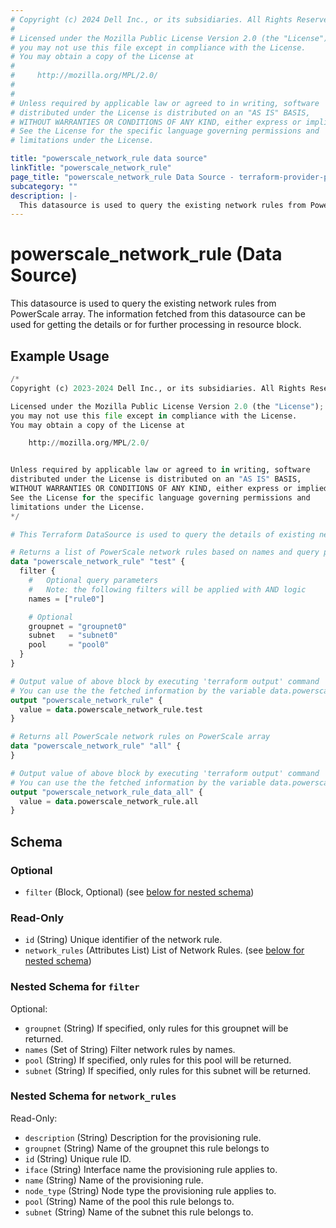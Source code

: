 ```yaml
---
# Copyright (c) 2024 Dell Inc., or its subsidiaries. All Rights Reserved.
#
# Licensed under the Mozilla Public License Version 2.0 (the "License");
# you may not use this file except in compliance with the License.
# You may obtain a copy of the License at
#
#     http://mozilla.org/MPL/2.0/
#
#
# Unless required by applicable law or agreed to in writing, software
# distributed under the License is distributed on an "AS IS" BASIS,
# WITHOUT WARRANTIES OR CONDITIONS OF ANY KIND, either express or implied.
# See the License for the specific language governing permissions and
# limitations under the License.

title: "powerscale_network_rule data source"
linkTitle: "powerscale_network_rule"
page_title: "powerscale_network_rule Data Source - terraform-provider-powerscale"
subcategory: ""
description: |-
  This datasource is used to query the existing network rules from PowerScale array. The information fetched from this datasource can be used for getting the details or for further processing in resource block.
---
```


# powerscale_network_rule (Data Source)

This datasource is used to query the existing network rules from PowerScale array. The information fetched from this datasource can be used for getting the details or for further processing in resource block.

## Example Usage

```terraform
/*
Copyright (c) 2023-2024 Dell Inc., or its subsidiaries. All Rights Reserved.

Licensed under the Mozilla Public License Version 2.0 (the "License");
you may not use this file except in compliance with the License.
You may obtain a copy of the License at

    http://mozilla.org/MPL/2.0/


Unless required by applicable law or agreed to in writing, software
distributed under the License is distributed on an "AS IS" BASIS,
WITHOUT WARRANTIES OR CONDITIONS OF ANY KIND, either express or implied.
See the License for the specific language governing permissions and
limitations under the License.
*/

# This Terraform DataSource is used to query the details of existing network rules from PowerScale array.

# Returns a list of PowerScale network rules based on names and query parameters specified in the filter block.
data "powerscale_network_rule" "test" {
  filter {
    #   Optional query parameters
    #   Note: the following filters will be applied with AND logic
    names = ["rule0"]

    # Optional
    groupnet = "groupnet0"
    subnet   = "subnet0"
    pool     = "pool0"
  }
}

# Output value of above block by executing 'terraform output' command
# You can use the the fetched information by the variable data.powerscale_network_rule.test
output "powerscale_network_rule" {
  value = data.powerscale_network_rule.test
}

# Returns all PowerScale network rules on PowerScale array
data "powerscale_network_rule" "all" {
}

# Output value of above block by executing 'terraform output' command
# You can use the the fetched information by the variable data.powerscale_network_rule.all
output "powerscale_network_rule_data_all" {
  value = data.powerscale_network_rule.all
}
```

<!-- schema generated by tfplugindocs -->
## Schema

### Optional

- `filter` (Block, Optional) (see [below for nested schema](#nestedblock--filter))

### Read-Only

- `id` (String) Unique identifier of the network rule.
- `network_rules` (Attributes List) List of Network Rules. (see [below for nested schema](#nestedatt--network_rules))

<a id="nestedblock--filter"></a>
### Nested Schema for `filter`

Optional:

- `groupnet` (String) If specified, only rules for this groupnet will be returned.
- `names` (Set of String) Filter network rules by names.
- `pool` (String) If specified, only rules for this pool will be returned.
- `subnet` (String) If specified, only rules for this subnet will be returned.


<a id="nestedatt--network_rules"></a>
### Nested Schema for `network_rules`

Read-Only:

- `description` (String) Description for the provisioning rule.
- `groupnet` (String) Name of the groupnet this rule belongs to
- `id` (String) Unique rule ID.
- `iface` (String) Interface name the provisioning rule applies to.
- `name` (String) Name of the provisioning rule.
- `node_type` (String) Node type the provisioning rule applies to.
- `pool` (String) Name of the pool this rule belongs to.
- `subnet` (String) Name of the subnet this rule belongs to.